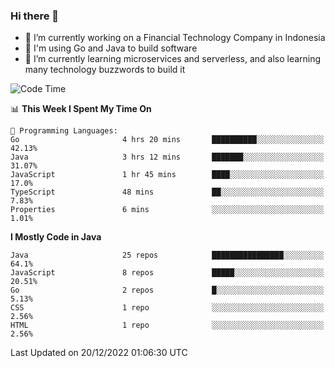 ### Hi there 👋

<!--
**mazzama/mazzama** is a ✨ _special_ ✨ repository because its `README.md` (this file) appears on your GitHub profile.

Here are some ideas to get you started:

- 🔭 I’m currently working on ...
- 🌱 I’m currently learning ...
- 👯 I’m looking to collaborate on ...
- 🤔 I’m looking for help with ...
- 💬 Ask me about ...
- 📫 How to reach me: ...
- 😄 Pronouns: ...
- ⚡ Fun fact: ...
-->

- 🔭 I’m currently working on a Financial Technology Company in Indonesia
- :gun: I'm using Go and Java to build software
- 🌱 I’m currently learning microservices and serverless, and also learning many technology buzzwords to build it

<!--START_SECTION:waka-->
![Code Time](http://img.shields.io/badge/Code%20Time-2%2C469%20hrs%2059%20mins-blue)

📊 **This Week I Spent My Time On** 

```text
💬 Programming Languages: 
Go                       4 hrs 20 mins       ██████████░░░░░░░░░░░░░░░   42.13% 
Java                     3 hrs 12 mins       ███████░░░░░░░░░░░░░░░░░░   31.07% 
JavaScript               1 hr 45 mins        ████░░░░░░░░░░░░░░░░░░░░░   17.0% 
TypeScript               48 mins             ██░░░░░░░░░░░░░░░░░░░░░░░   7.83% 
Properties               6 mins              ░░░░░░░░░░░░░░░░░░░░░░░░░   1.01%

```

**I Mostly Code in Java** 

```text
Java                     25 repos            ████████████████░░░░░░░░░   64.1% 
JavaScript               8 repos             █████░░░░░░░░░░░░░░░░░░░░   20.51% 
Go                       2 repos             █░░░░░░░░░░░░░░░░░░░░░░░░   5.13% 
CSS                      1 repo              ░░░░░░░░░░░░░░░░░░░░░░░░░   2.56% 
HTML                     1 repo              ░░░░░░░░░░░░░░░░░░░░░░░░░   2.56%

```



 Last Updated on 20/12/2022 01:06:30 UTC
<!--END_SECTION:waka-->
